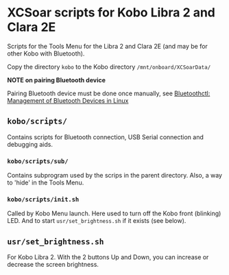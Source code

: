 # XCSoar scripts for Kobo Libra 2 and Clara 2E
Scripts for the Tools Menu for the Libra 2 and Clara 2E (and may be for other Kobo with Bluetooth).

Copy the directory ``kobo`` to the Kobo directory ``/mnt/onboard/XCSoarData/`` 

**NOTE on pairing Bluetooth device**

Pairing Bluetooth device must be done once manually, see
[Bluetoothctl: Management of Bluetooth Devices in Linux](https://smarttech101.com/bluetoothctl-management-of-bluetooth-devices-in-linux/)

## ``kobo/scripts/``
Contains scripts for Bluetooth connection, USB Serial connection and debugging aids.

### ``kobo/scripts/sub/``
Contains subprogram used by the scrips in the parent directory. Also, a way to 'hide' in the Tools Menu.

### ``kobo/scripts/init.sh``
Called by Kobo Menu launch. Here used to turn off the Kobo front (blinking) LED. And to start ``usr/set_brightness.sh``
if it exists (see below).

## ``usr/set_brightness.sh``
For Kobo Libra 2. With the 2 buttons Up and Down, you can increase or decrease the screen brightness.